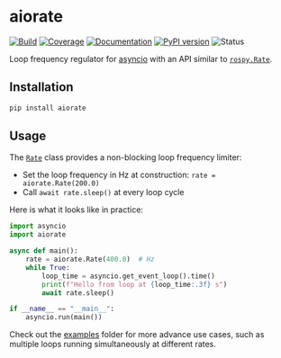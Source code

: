 # aiorate

[![Build](https://img.shields.io/github/workflow/status/tasts-robots/aiorate/CI)](https://github.com/tasts-robots/aiorate/actions)
[![Coverage](https://coveralls.io/repos/github/tasts-robots/aiorate/badge.svg?branch=master)](https://coveralls.io/github/tasts-robots/aiorate?branch=master)
[![Documentation](https://img.shields.io/badge/docs-online-brightgreen?logo=read-the-docs&style=flat)](https://tasts-robots.org/doc/aiorate/)
[![PyPI version](https://img.shields.io/pypi/v/aiorate)](https://pypi.org/project/aiorate/)
![Status](https://img.shields.io/pypi/status/aiorate)

Loop frequency regulator for [asyncio](https://docs.python.org/3/library/asyncio.html) with an API similar to [``rospy.Rate``](https://wiki.ros.org/rospy/Overview/Time#Sleeping_and_Rates).

## Installation

```sh
pip install aiorate
```

## Usage

The [``Rate``](https://tasts-robots.org/doc/aiorate/rate-limiter.html#aiorate.rate.Rate) class provides a non-blocking loop frequency limiter:

* Set the loop frequency in Hz at construction: ``rate = aiorate.Rate(200.0)``
* Call ``await rate.sleep()`` at every loop cycle

Here is what it looks like in practice:

```python
import asyncio
import aiorate

async def main():
    rate = aiorate.Rate(400.0)  # Hz
    while True:
        loop_time = asyncio.get_event_loop().time()
        print(f"Hello from loop at {loop_time:.3f} s")
        await rate.sleep()

if __name__ == "__main__":
    asyncio.run(main())
```

Check out the [examples](examples/) folder for more advance use cases, such as multiple loops running simultaneously at different rates.
